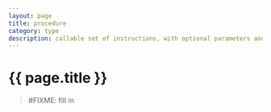 ```yaml
---
layout: page
title: procedure
category: type
description: callable set of instructions, with optional parameters and return value(s)
---
```



# {{ page.title }}

> #FIXME: fill in